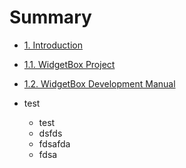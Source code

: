 # Summary

* [1. Introduction](README.md)
* [1.1. WidgetBox Project](widgetbox-project-design.md)
* [1.2. WidgetBox Development Manual](widgetbox-manual-development.md)

* test
  * test
  * dsfds
  * fdsafda
  * fdsa






